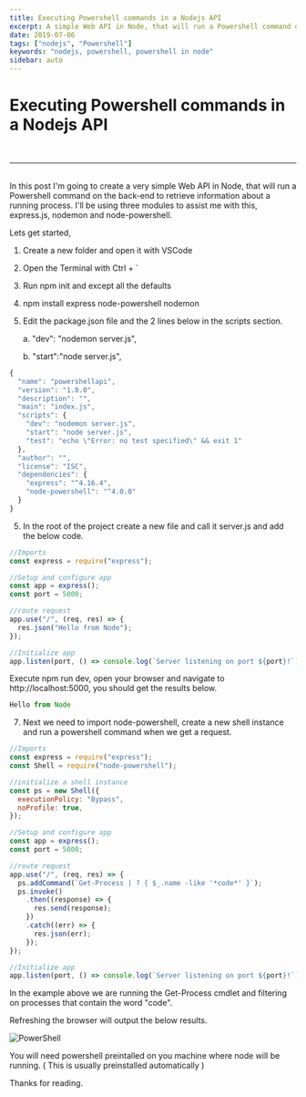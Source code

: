 ```yaml
---
title: Executing Powershell commands in a Nodejs API
excerpt: A simple Web API in Node, that will run a Powershell command on the back-end to retrieve information about a running process
date: 2019-07-06
tags: ["nodejs", "Powershell"]
keywords: "nodejs, powershell, powershell in node"
sidebar: auto
---
```


# Executing Powershell commands in a Nodejs API

<br>
<hr>
<br>
In this post I'm going to create a very simple Web API in Node, that will run a Powershell command on the back-end to retrieve information about a running process.
I'll be using three modules to assist me with this, express.js, nodemon and node-powershell.

Lets get started,

1.  Create a new folder and open it with VSCode

2.  Open the Terminal with Ctrl + `

3.  Run npm init and except all the defaults

4.  npm install express node-powershell nodemon

5.  Edit the package.json file and the 2 lines below in the scripts section.


    a.    "dev": "nodemon server.js",

    b.    "start":"node server.js",

```javascript
{
  "name": "powershellapi",
  "version": "1.0.0",
  "description": "",
  "main": "index.js",
  "scripts": {
    "dev": "nodemon server.js",
    "start": "node server.js",
    "test": "echo \"Error: no test specified\" && exit 1"
  },
  "author": "",
  "license": "ISC",
  "dependencies": {
    "express": "^4.16.4",
    "node-powershell": "^4.0.0"
  }
}
```

5.  In the root of the project create a new file and call it server.js and add the below code.

```javascript
//Imports
const express = require("express");

//Setup and configure app
const app = express();
const port = 5000;

//route request
app.use("/", (req, res) => {
  res.json("Hello from Node");
});

//Initialize app
app.listen(port, () => console.log(`Server listening on port ${port}!`));
```

Execute npm run dev, open your browser and navigate to http://localhost:5000, you should get the results below.

```javascript
Hello from Node
```

7.  Next we need to import node-powershell, create a new shell instance and run a powershell command when we get a request.

```javascript
//Imports
const express = require("express");
const Shell = require("node-powershell");

//initialize a shell instance
const ps = new Shell({
  executionPolicy: "Bypass",
  noProfile: true,
});

//Setup and configure app
const app = express();
const port = 5000;

//route request
app.use("/", (req, res) => {
  ps.addCommand(`Get-Process | ? { $_.name -like '*code*' }`);
  ps.invoke()
    .then((response) => {
      res.send(response);
    })
    .catch((err) => {
      res.json(err);
    });
});

//Initialize app
app.listen(port, () => console.log(`Server listening on port ${port}!`));
```

In the example above we are running the Get-Process cmdlet and filtering on processes that contain the word "code".

Refreshing the browser will output the below results.

![PowerShell](/assets/images/PowerShell/output.png)

You will need powershell preintalled on you machine where node will be running. ( This is usually preinstalled automatically )

Thanks for reading.
